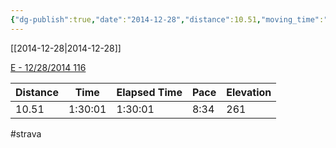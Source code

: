 ```yaml
---
{"dg-publish":true,"date":"2014-12-28","distance":10.51,"moving_time":"1:30:01","elapsed_time":"1:30:01","pace":"8:34","total_elevation_gain":261,"url":"https://www.strava.com/activities/255526541","permalink":"/01-personal/strava/2014-12-28-e-12-28-2014-116/","dgPassFrontmatter":true}
---
```



[[2014-12-28\|2014-12-28]]

[E - 12/28/2014 116](https://www.strava.com/activities/255526541)

| Distance | Time    | Elapsed Time | Pace | Elevation |
| -------- | ------- | ------------ | ---- | --------- |
| 10.51    | 1:30:01 | 1:30:01      | 8:34 | 261       |




#strava
